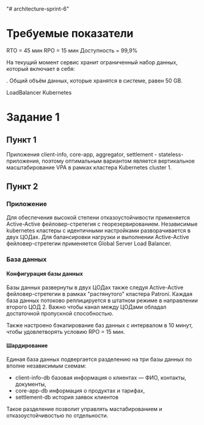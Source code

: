 "# architecture-sprint-6"

# Требуемые показатели

RTO = 45 мин
RPO = 15 мин
Доступность = 99,9%

На текущий момент сервис хранит ограниченный набор данных, который включает в себя:

.
Общий объём данных, которые хранятся в системе, равен 50 GB.

LoadBalancer Kubernetes

# Задание 1

## Пункт 1

Приложения client-info, core-app, aggregator, settlement - stateless-приложения, поэтому оптимальным вариантом является
вертикальное масштабирование VPA в рамках кластера Kubernetes cluster 1.

## Пункт 2

### Приложение

Для обеспечения высокой степени отказоустойчивости применяется Active-Active фейловер-стретегия с георезервированием.
Независимые kubernetes кластеры с идентичными настройками разворачивается в двух ЦОДах. Для балансировки нагрузки и
выполнении Active-Active фейловер-стретегии применяется Global Server Load Balancer.

### База данных

#### Конфигурация базы данных

Базы данных развернуты в двух ЦОДах также следуя Active-Active фейловер-стретегии в рамках "растянутого" кластера
Patroni. Каждая база данных потоково реплицируется в штатном режиме в направлении второго ЦОД 2. Важно чтобы канал 
между ЦОДами обладал достаточной пропускной способностью.

Также настроено бэкапирование баз данных с интервалом в 10 минут, чтобы удовлетворять условию RPO = 15 мин.

#### Шардирование

Единая база данных подвергается разделению на три базы данных по вполне независимым схемам:

* client-info-db базовая информация о клиентах — ФИО, контакты, документы,
* core-app-db информация о продуктах и тарифах,
* settlement-db история заявок клиентов

Такое разделение позволит управлять мастабированием и отказоустойчивостью по отдельности.

